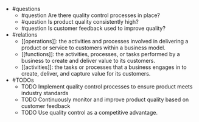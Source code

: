 - #questions
	- #question Are there quality control processes in place?
	- #question Is product quality consistently high?
	- #question Is customer feedback used to improve quality?
- #relations
	- [[operations]]: the activities and processes involved in delivering a product or service to customers within a business model.
	- [[functions]]: the activities, processes, or tasks performed by a business to create and deliver value to its customers.
	- [[activities]]: the tasks or processes that a business engages in to create, deliver, and capture value for its customers.
- #TODOs
	- TODO Implement quality control processes to ensure product meets industry standards
	- TODO  Continuously monitor and improve product quality based on customer feedback
	- TODO  Use quality control as a competitive advantage.











